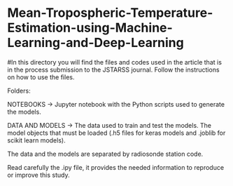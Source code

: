 # Mean-Tropospheric-Temperature-Estimation-using-Machine-Learning-and-Deep-Learning

#In this directory you will find the files and codes used in the article that is in the process 
submission to the JSTARSS journal. Follow the instructions on how to use the files.

Folders:

NOTEBOOKS -> Jupyter notebook with the Python scripts used to generate the models.

DATA AND MODELS -> The data used to train and test the models. The model objects that must be loaded (.h5 files for keras models and .joblib for scikit learn models).

The data and the models are separated by radiosonde station code.

Read carefully the .ipy file, it provides the needed information to reproduce or improve this study.



